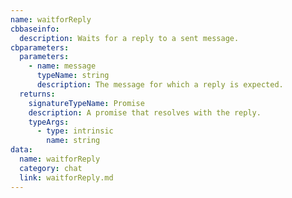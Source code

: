 ```yaml
---
name: waitforReply
cbbaseinfo:
  description: Waits for a reply to a sent message.
cbparameters:
  parameters:
    - name: message
      typeName: string
      description: The message for which a reply is expected.
  returns:
    signatureTypeName: Promise
    description: A promise that resolves with the reply.
    typeArgs:
      - type: intrinsic
        name: string
data:
  name: waitforReply
  category: chat
  link: waitforReply.md
---
```

<CBBaseInfo/> 
 <CBParameters/>